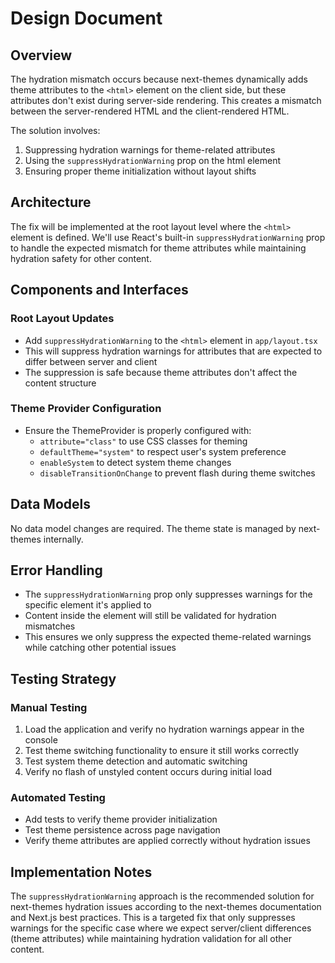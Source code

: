 # Design Document

## Overview

The hydration mismatch occurs because next-themes dynamically adds theme attributes to the `<html>` element on the client side, but these attributes don't exist during server-side rendering. This creates a mismatch between the server-rendered HTML and the client-rendered HTML.

The solution involves:
1. Suppressing hydration warnings for theme-related attributes
2. Using the `suppressHydrationWarning` prop on the html element
3. Ensuring proper theme initialization without layout shifts

## Architecture

The fix will be implemented at the root layout level where the `<html>` element is defined. We'll use React's built-in `suppressHydrationWarning` prop to handle the expected mismatch for theme attributes while maintaining hydration safety for other content.

## Components and Interfaces

### Root Layout Updates
- Add `suppressHydrationWarning` to the `<html>` element in `app/layout.tsx`
- This will suppress hydration warnings for attributes that are expected to differ between server and client
- The suppression is safe because theme attributes don't affect the content structure

### Theme Provider Configuration
- Ensure the ThemeProvider is properly configured with:
  - `attribute="class"` to use CSS classes for theming
  - `defaultTheme="system"` to respect user's system preference
  - `enableSystem` to detect system theme changes
  - `disableTransitionOnChange` to prevent flash during theme switches

## Data Models

No data model changes are required. The theme state is managed by next-themes internally.

## Error Handling

- The `suppressHydrationWarning` prop only suppresses warnings for the specific element it's applied to
- Content inside the element will still be validated for hydration mismatches
- This ensures we only suppress the expected theme-related warnings while catching other potential issues

## Testing Strategy

### Manual Testing
1. Load the application and verify no hydration warnings appear in the console
2. Test theme switching functionality to ensure it still works correctly
3. Test system theme detection and automatic switching
4. Verify no flash of unstyled content occurs during initial load

### Automated Testing
- Add tests to verify theme provider initialization
- Test theme persistence across page navigation
- Verify theme attributes are applied correctly without hydration issues

## Implementation Notes

The `suppressHydrationWarning` approach is the recommended solution for next-themes hydration issues according to the next-themes documentation and Next.js best practices. This is a targeted fix that only suppresses warnings for the specific case where we expect server/client differences (theme attributes) while maintaining hydration validation for all other content.